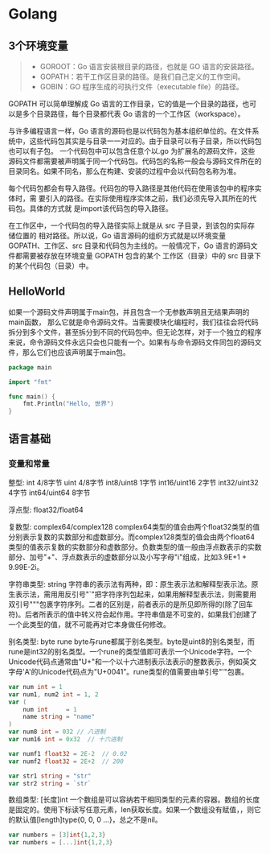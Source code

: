 # Golang

## 3个环境变量

>- GOROOT：Go 语⾔安装根⽬录的路径，也就是 GO 语⾔的安装路径。
>- GOPATH：若⼲⼯作区⽬录的路径。是我们⾃⼰定义的⼯作空间。
>- GOBIN：GO 程序⽣成的可执⾏⽂件（executable file）的路径。

GOPATH 可以简单理解成 Go 语⾔的⼯作⽬录，它的值是⼀个⽬录的路径，也可以是多个⽬录路径，每个⽬录都代表 Go 语⾔的⼀个⼯作区（workspace）。

与许多编程语⾔⼀样，Go 语⾔的源码也是以代码包为基本组织单位的。在⽂件系统中，这些代码包其实是与⽬录⼀⼀对应的。由于⽬录可以有⼦⽬录，所以代码包也可以有⼦包。
⼀个代码包中可以包含任意个以.go 为扩展名的源码⽂件，这些源码⽂件都需要被声明属于同⼀个代码包。代码包的名称⼀般会与源码⽂件所在的⽬录同名。如果不同名，那么在构建、安装的过程中会以代码包名称为准。

每个代码包都会有导⼊路径。代码包的导⼊路径是其他代码在使⽤该包中的程序实体时，需
要引⼊的路径。在实际使⽤程序实体之前，我们必须先导⼊其所在的代码包。具体的⽅式就
是import该代码包的导⼊路径。

在⼯作区中，⼀个代码包的导⼊路径实际上就是从 src ⼦⽬录，到该包的实际存储位置的
相对路径。所以说，Go 语⾔源码的组织⽅式就是以环境变量 GOPATH、⼯作区、src ⽬录和代码包为主线的。⼀般情况下，Go 语⾔的源码⽂件都需要被存放在环境变量 GOPATH 包含的某个
⼯作区（⽬录）中的 src ⽬录下的某个代码包（⽬录）中。

## HelloWorld

如果⼀个源码⽂件声明属于main包，并且包含⼀个⽆参数声明且⽆结果声明的main函数，
那么它就是命令源码⽂件。当需要模块化编程时，我们往往会将代码拆分到多个⽂件，甚⾄拆分到不同的代码包中。但⽆论怎样，对于⼀个独⽴的程序来说，命令源码⽂件永远只会也只能有⼀个。如果有与命令源码⽂件同包的源码⽂件，那么它们也应该声明属于main包。

```go
package main

import "fmt"

func main() {
    fmt.Println("Hello, 世界")
}
```

## 语言基础

### 变量和常量

整型: int 4/8字节 uint 4/8字节 int8/uint8 1字节 int16/uint16 2字节 int32/uint32 4字节 int64/uint64 8字节

浮点型: float32/float64

复数型: complex64/complex128 complex64类型的值会由两个float32类型的值分别表示复数的实数部分和虚数部分。而complex128类型的值会由两个float64类型的值表示复数的实数部分和虚数部分。负数类型的值一般由浮点数表示的实数部分、加号"+"、浮点数表示的虚数部分以及小写字母"i"组成，比如3.9E+1 + 9.99E-2i。

字符串类型: string 字符串的表示法有两种，即：原生表示法和解释型表示法。原生表示法，需用用反引号"`"把字符序列包起来，如果用解释型表示法，则需要用双引号"""包裹字符序列。二者的区别是，前者表示的是所见即所得的(除了回车符)。后者所表示的值中转义符会起作用。字符串值是不可变的，如果我们创建了一个此类型的值，就不可能再对它本身做任何修改。

别名类型: byte rune byte与rune都属于别名类型。byte是uint8的别名类型，而rune是int32的别名类型。一个rune的类型值即可表示一个Unicode字符。一个Unicode代码点通常由"U+"和一个以十六进制表示法表示的整数表示，例如英文字母'A'的Unicode代码点为"U+0041”。rune类型的值需要由单引号"'"包裹。

```go
var num int = 1
var num1, num2 int = 1, 2
var (
    num int     = 1
    name string = "name"
)
var num8 int = 032 // 八进制
var num16 int = 0x32  // 十六进制 

var numf1 float32 = 2E-2  // 0.02 
var numf2 float32 = 2E+2  // 200

var str1 string = "str"
var str2 string = `str`
```

数组类型: [长度]int 一个数组是可以容纳若干相同类型的元素的容器。数组的长度是固定的。使用下标读写任意元素，len获取长度。如果一个数组没有赋值，，则它的默认值[length]type{0, 0, 0 …}，总之不是nil。

```go
var numbers = [3]int{1,2,3}
var numbers = [...]int{1,2,3}
```

